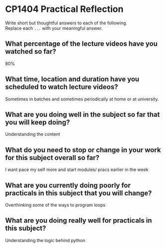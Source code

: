 # CP1404 Practical Reflection

Write short but thoughtful answers to each of the following.  
Replace each `...` with your meaningful answer.

## What percentage of the lecture videos have you watched so far?

80%

## What time, location and duration have you scheduled to watch lecture videos?

Sometimes in batches and sometimes periodically at home or at university.

## What are you doing well in the subject so far that you will keep doing?

Understanding the content

## What do you need to stop or change in your work for this subject overall so far?

I want pace my self more and start modules/ pracs earlier in the week

## What are you currently doing poorly for practicals in this subject that you will change?

Overthinking some of the ways to program loops

## What are you doing really well for practicals in this subject?

Understanding the logic behind python

